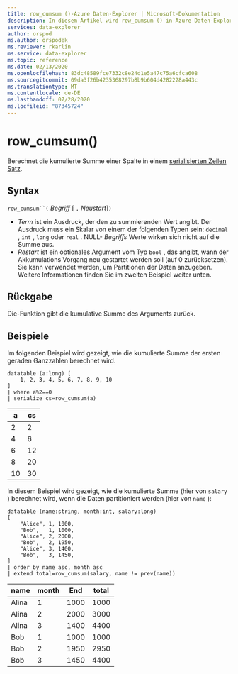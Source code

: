 ```yaml
---
title: row_cumsum ()-Azure Daten-Explorer | Microsoft-Dokumentation
description: In diesem Artikel wird row_cumsum () in Azure Daten-Explorer beschrieben.
services: data-explorer
author: orspod
ms.author: orspodek
ms.reviewer: rkarlin
ms.service: data-explorer
ms.topic: reference
ms.date: 02/13/2020
ms.openlocfilehash: 83dc48589fce7332c8e24d1e5a47c75a6cfca608
ms.sourcegitcommit: 09da3f26b4235368297b8b9b604d4282228a443c
ms.translationtype: MT
ms.contentlocale: de-DE
ms.lasthandoff: 07/28/2020
ms.locfileid: "87345724"
---
```

# <a name="row_cumsum"></a>row_cumsum()

Berechnet die kumulierte Summe einer Spalte in einem [serialisierten Zeilen Satz](./windowsfunctions.md#serialized-row-set).

## <a name="syntax"></a>Syntax

`row_cumsum``(` *Begriff* [ `,` *Neustart*]`)`

* *Term* ist ein Ausdruck, der den zu summierenden Wert angibt.
  Der Ausdruck muss ein Skalar von einem der folgenden Typen sein: `decimal` , `int` , `long` oder `real` . NULL- *Begriffs* Werte wirken sich nicht auf die Summe aus.
* *Restart* ist ein optionales Argument vom Typ `bool` , das angibt, wann der Akkumulations Vorgang neu gestartet werden soll (auf 0 zurücksetzen). Sie kann verwendet werden, um Partitionen der Daten anzugeben. Weitere Informationen finden Sie im zweiten Beispiel weiter unten.

## <a name="returns"></a>Rückgabe

Die-Funktion gibt die kumulative Summe des Arguments zurück.

## <a name="examples"></a>Beispiele

Im folgenden Beispiel wird gezeigt, wie die kumulierte Summe der ersten geraden Ganzzahlen berechnet wird.

```kusto
datatable (a:long) [
    1, 2, 3, 4, 5, 6, 7, 8, 9, 10
]
| where a%2==0
| serialize cs=row_cumsum(a)
```

a    | cs
-----|-----
2    | 2
4    | 6
6    | 12
8    | 20
10   | 30

In diesem Beispiel wird gezeigt, wie die kumulierte Summe (hier von `salary` ) berechnet wird, wenn die Daten partitioniert werden (hier von `name` ):

```kusto
datatable (name:string, month:int, salary:long)
[
    "Alice", 1, 1000,
    "Bob",   1, 1000,
    "Alice", 2, 2000,
    "Bob",   2, 1950,
    "Alice", 3, 1400,
    "Bob",   3, 1450,
]
| order by name asc, month asc
| extend total=row_cumsum(salary, name != prev(name))
```

name   | month  | End  | total
-------|--------|---------|------
Alina  | 1      | 1000    | 1000
Alina  | 2      | 2000    | 3000
Alina  | 3      | 1400    | 4400
Bob    | 1      | 1000    | 1000
Bob    | 2      | 1950    | 2950
Bob    | 3      | 1450    | 4400